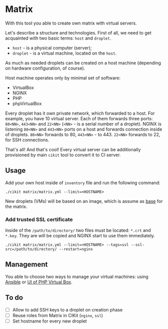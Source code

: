 # Matrix

With this tool you able to create own matrix with virtual servers.

Let's describe a structure and technologies. First of all, we need to get acquainted with two basic terms: `host` and `droplet`.

- `host` - is a physical computer (server);
- `droplet` - is a virtual machine, located on the `host`.

As much as needed droplets can be created on a host machine (depending on hardware configuration, of course).

Host machine operates only by minimal set of software:

- VirtualBox
- NGINX
- PHP
- phpVirtualBox

Every droplet has it own private network, which forwarded to a host. For example, you have 10 virtual server. Each of them forwards three ports: `80<NN>`, `443<NN>` and `22<NN>` (`<NN>` - is a serial number of a droplet). NGINX is listening `80<NN>` and `443<NN>` ports on a host and forwards connection inside of droplets. `80<NN>` forwards to 80, `443<NN>` - to 443. `22<NN>` forwards to 22, for SSH connections.

That's all! And that's cool! Every virtual server can be additionally provisioned by main `cikit` tool to convert it to CI server.

## Usage

Add your own host inside of `inventory` file and run the following command:

```shell
./cikit matrix/matrix.yml --limit=<HOSTNAME>
```

New droplets (VMs) will be based on an image, which is assume as [base](vars/virtualmachine.yml#L13) for the matrix.

### Add trusted SSL certificate

Inside of the `/path/to/directory/` two files must be located: `*.crt` and `*.key`. They are will be copied and NGINX start to use them immediately.

```shell
./cikit matrix/matrix.yml --limit=<HOSTNAME> --tags=ssl --ssl-src=/path/to/directory/ --restart=nginx
```

## Management

You able to choose two ways to manage your virtual machines: using [Ansible](docs/droplet/ANSIBLE.md) or [UI of PHP Virtual Box](docs/droplet/UI.md).

## To do

- [ ] Allow to add SSH keys to a droplet on creation phase
- [ ] Reuse roles from Matrix in CIKit (`nginx`, `ssl`)
- [ ] Set hostname for every new droplet

